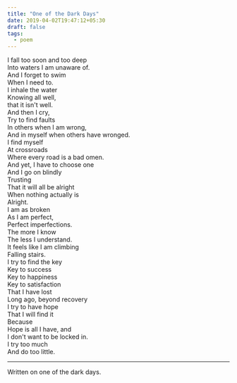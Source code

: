 ```yaml
---
title: "One of the Dark Days"
date: 2019-04-02T19:47:12+05:30
draft: false
tags:
  - poem
---
```


I fall too soon and too deep  
Into waters I am unaware of.  
And I forget to swim  
When I need to.  
I inhale the water  
Knowing all well,  
that it isn't well.  
And then I cry,  
Try to find faults  
In others when I am wrong,  
And in myself when others have wronged.  
I find myself  
At crossroads  
Where every road is a bad omen.  
And yet, I have to choose one  
And I go on blindly  
Trusting  
That it will all be alright  
When nothing actually is  
Alright.  
I am as broken  
As I am perfect,  
Perfect imperfections.  
The more I know  
The less I understand.  
It feels like I am climbing  
Falling stairs.  
I try to find the key  
Key to success  
Key to happiness  
Key to satisfaction  
That I have lost  
Long ago, beyond recovery  
I try to have hope  
That I will find it  
Because  
Hope is all I have, and  
I don't want to be locked in.  
I try too much  
And do too little.  

---

Written on one of the dark days.

